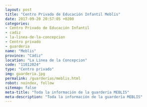 ```yaml
---
layout: post
title: "Centro Privado de Educación Infantil Meblis"
date: 2017-09-20 20:57:05 +0200
categories:
- Centro Privado de Educación Infantil
- cadiz
- la-linea-de-la-concepcion
- Centro privado
- guarderia
name: "Meblis"
province: "Cádiz"
location: "La Linea de la Concepcion"
code: "11012024"
type: "Centro privado"
img: guarderia.jpg
permalink: /guarderias/meblis.html
robot: noindex, follow
sitemap: false
meta-title: "Toda la información de la guardería MEBLIS"
meta-description: "Toda la información de la guardería MEBLIS"
---
```

